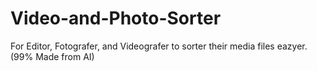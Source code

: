 # Video-and-Photo-Sorter
For Editor, Fotografer, and Videografer to sorter their media files eazyer. (99% Made from AI)
